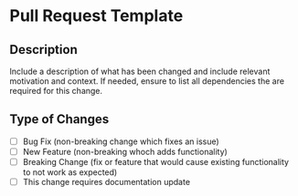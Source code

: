# Pull Request Template

## Description

Include a description of what has been changed and include relevant motivation and context.
If needed, ensure to list all dependencies the are required for this change.

## Type of Changes
- [ ] Bug Fix (non-breaking change which fixes an issue)
- [ ] New Feature (non-breaking whoch adds functionality)
- [ ] Breaking Change (fix or feature that would cause existing functionality to not work as expected)
- [ ] This change requires documentation update

